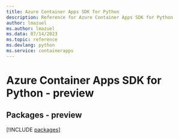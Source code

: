 ```yaml
---
title: Azure Container Apps SDK for Python
description: Reference for Azure Container Apps SDK for Python
author: lmazuel
ms.author: lmazuel
ms.data: 07/14/2023
ms.topic: reference
ms.devlang: python
ms.service: containerapps
---
```

# Azure Container Apps SDK for Python - preview
## Packages - preview
[!INCLUDE [packages](container-apps-index.md)]